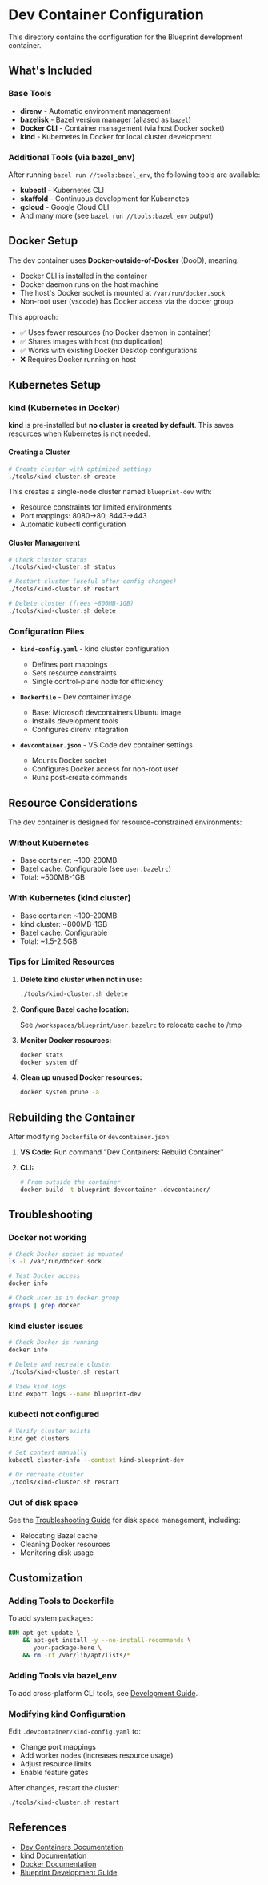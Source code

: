 # Dev Container Configuration

This directory contains the configuration for the Blueprint development container.

## What's Included

### Base Tools

- **direnv** - Automatic environment management
- **bazelisk** - Bazel version manager (aliased as `bazel`)
- **Docker CLI** - Container management (via host Docker socket)
- **kind** - Kubernetes in Docker for local cluster development

### Additional Tools (via bazel_env)

After running `bazel run //tools:bazel_env`, the following tools are available:

- **kubectl** - Kubernetes CLI
- **skaffold** - Continuous development for Kubernetes
- **gcloud** - Google Cloud CLI
- And many more (see `bazel run //tools:bazel_env` output)

## Docker Setup

The dev container uses **Docker-outside-of-Docker** (DooD), meaning:

- Docker CLI is installed in the container
- Docker daemon runs on the host machine
- The host's Docker socket is mounted at `/var/run/docker.sock`
- Non-root user (vscode) has Docker access via the docker group

This approach:

- ✅ Uses fewer resources (no Docker daemon in container)
- ✅ Shares images with host (no duplication)
- ✅ Works with existing Docker Desktop configurations
- ❌ Requires Docker running on host

## Kubernetes Setup

### kind (Kubernetes in Docker)

**kind** is pre-installed but **no cluster is created by default**. This saves resources when Kubernetes is not needed.

#### Creating a Cluster

```bash
# Create cluster with optimized settings
./tools/kind-cluster.sh create
```

This creates a single-node cluster named `blueprint-dev` with:

- Resource constraints for limited environments
- Port mappings: 8080→80, 8443→443
- Automatic kubectl configuration

#### Cluster Management

```bash
# Check cluster status
./tools/kind-cluster.sh status

# Restart cluster (useful after config changes)
./tools/kind-cluster.sh restart

# Delete cluster (frees ~800MB-1GB)
./tools/kind-cluster.sh delete
```

### Configuration Files

- **`kind-config.yaml`** - kind cluster configuration
  - Defines port mappings
  - Sets resource constraints
  - Single control-plane node for efficiency

- **`Dockerfile`** - Dev container image
  - Base: Microsoft devcontainers Ubuntu image
  - Installs development tools
  - Configures direnv integration

- **`devcontainer.json`** - VS Code dev container settings
  - Mounts Docker socket
  - Configures Docker access for non-root user
  - Runs post-create commands

## Resource Considerations

The dev container is designed for resource-constrained environments:

### Without Kubernetes

- Base container: ~100-200MB
- Bazel cache: Configurable (see `user.bazelrc`)
- Total: ~500MB-1GB

### With Kubernetes (kind cluster)

- Base container: ~100-200MB
- kind cluster: ~800MB-1GB
- Bazel cache: Configurable
- Total: ~1.5-2.5GB

### Tips for Limited Resources

1. **Delete kind cluster when not in use:**

   ```bash
   ./tools/kind-cluster.sh delete
   ```

2. **Configure Bazel cache location:**

   See `/workspaces/blueprint/user.bazelrc` to relocate cache to /tmp

3. **Monitor Docker resources:**

   ```bash
   docker stats
   docker system df
   ```

4. **Clean up unused Docker resources:**

   ```bash
   docker system prune -a
   ```

## Rebuilding the Container

After modifying `Dockerfile` or `devcontainer.json`:

1. **VS Code:** Run command "Dev Containers: Rebuild Container"
2. **CLI:**

   ```bash
   # From outside the container
   docker build -t blueprint-devcontainer .devcontainer/
   ```

## Troubleshooting

### Docker not working

```bash
# Check Docker socket is mounted
ls -l /var/run/docker.sock

# Test Docker access
docker info

# Check user is in docker group
groups | grep docker
```

### kind cluster issues

```bash
# Check Docker is running
docker info

# Delete and recreate cluster
./tools/kind-cluster.sh restart

# View kind logs
kind export logs --name blueprint-dev
```

### kubectl not configured

```bash
# Verify cluster exists
kind get clusters

# Set context manually
kubectl cluster-info --context kind-blueprint-dev

# Or recreate cluster
./tools/kind-cluster.sh restart
```

### Out of disk space

See the [Troubleshooting Guide](../docs/user/troubleshooting.md) for disk space management, including:

- Relocating Bazel cache
- Cleaning Docker resources
- Monitoring disk usage

## Customization

### Adding Tools to Dockerfile

To add system packages:

```dockerfile
RUN apt-get update \
    && apt-get install -y --no-install-recommends \
       your-package-here \
    && rm -rf /var/lib/apt/lists/*
```

### Adding Tools via bazel_env

To add cross-platform CLI tools, see [Development Guide](../docs/contributor/development.md#add-new-tool).

### Modifying kind Configuration

Edit `.devcontainer/kind-config.yaml` to:

- Change port mappings
- Add worker nodes (increases resource usage)
- Adjust resource limits
- Enable feature gates

After changes, restart the cluster:

```bash
./tools/kind-cluster.sh restart
```

## References

- [Dev Containers Documentation](https://containers.dev/)
- [kind Documentation](https://kind.sigs.k8s.io/)
- [Docker Documentation](https://docs.docker.com/)
- [Blueprint Development Guide](../docs/contributor/development.md)
